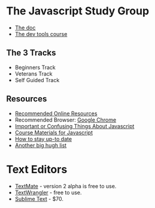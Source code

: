 The Javascript Study Group
==========================

* [The doc](https://docs.google.com/document/d/1kXK0bBBKp6zLVtq1soN5FYc1isKcjgfJR2pWo9CVUSk/edit)
* [The dev tools course](http://www.codeschool.com/courses/discover-devtools)

The 3 Tracks
------------

* Beginners Track
* Veterans Track
* Self Guided Track

Resources
---------

* [Recommended Online Resources](recommended_resources.md)
* Recommended Browser: [Google Chrome](https://www.google.com/intl/en/chrome/browser/)
* [Important or Confusing Things About Javascript](important_or_confusing.md)
* [Course Materials for Javascript](more_course_material_for_js.md)
* [How to stay up-to date](http://uptodate.frontendrescue.org/)
* [Another big hugh list](https://github.com/dypsilon/frontend-dev-bookmarks)

Text Editors
============

* [TextMate](http://macromates.com/download) - version 2 alpha is free to use.
* [TextWrangler](http://www.barebones.com/products/textwrangler/) - free to use.
* [Sublime Text](http://www.sublimetext.com/) - $70. 

